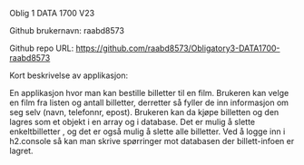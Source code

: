Oblig 1 DATA 1700 V23

Github brukernavn: raabd8573

Github repo URL: https://github.com/raabd8573/Obligatory3-DATA1700-raabd8573

Kort beskrivelse av applikasjon:

En applikasjon hvor man kan bestille billetter til en film. 
Brukeren kan velge en film fra listen og antall billetter, derretter så fyller de inn informasjon om seg selv (navn, telefonnr, epost).
Brukeren kan da kjøpe billetten og den lagres som et objekt i en array og i database. Det er mulig å slette enkeltbilletter , og det er også mulig å slette alle billetter.
Ved å logge inn i h2.console så kan man skrive spørringer mot databasen der billett-infoen er lagret. 
